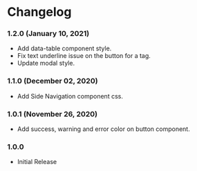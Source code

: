 # Changelog

### 1.2.0 (January 10, 2021)
* Add data-table component style.
* Fix text underline issue on the button for a tag.
* Update modal style.

### 1.1.0 (December 02, 2020)
* Add Side Navigation component css.

### 1.0.1 (November 26, 2020)
* Add success, warning and error color on button component.

### 1.0.0
* Initial Release